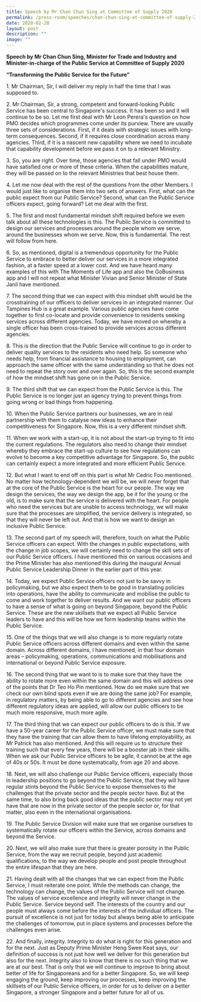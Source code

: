 ```yaml
---
title: Speech by Mr Chan Chun Sing at Committee of Supply 2020
permalink: /press-room/speeches/chan-chun-sing-at-committee-of-supply-2020/
date: 2020-02-28
layout: post
description: ""
image: ""
---
```

**Speech by Mr Chan Chun Sing, Minister for Trade and Industry and Minister-in-charge of the Public Service at Committee of Supply 2020**

**“Transforming the Public Service for the Future”**

1\. Mr Chairman, Sir, I will deliver my reply in half the time that I was supposed to.  
  
2\. Mr Chairman, Sir, a strong, competent and forward-looking Public Service has been central to Singapore's success. It has been so and it will continue to be so. Let me first deal with Mr Leon Perera's question on how PMO decides which programmes come under its purview. There are usually three sets of considerations. First, if it deals with strategic issues with long-term consequences. Second, if it requires close coordination across many agencies. Third, if it is a nascent new capability where we need to incubate that capability development before we pass it on to a relevant Ministry.  
  
3\. So, you are right. Over time, those agencies that fall under PMO would have satisfied one or more of these criteria. When the capabilities mature, they will be passed on to the relevant Ministries that best house them.  
  
4\. Let me now deal with the rest of the questions from the other Members. I would just like to organise them into two sets of answers. First, what can the public expect from our Public Service? Second, what can the Public Service officers expect, going forward? Let me deal with the first.  
  
5\. The first and most fundamental mindset shift required before we even talk about all these technologies is this. The Public Service is committed to design our services and processes around the people whom we serve, around the businesses whom we serve. Now, this is fundamental. The rest will follow from here.  
  
6\. So, as mentioned, digital is a tremendous opportunity for the Public Service to embrace to better deliver our services in a more integrated fashion, at a faster speed at a lower cost. And we have heard many examples of this with The Moments of Life app and also the GoBusiness app and I will not repeat what Minister Vivian and Senior Minister of State Janil have mentioned.  
  
7\. The second thing that we can expect with this mindset shift would be the crosstraining of our officers to deliver services in an integrated manner. Our Tampines Hub is a great example. Various public agencies have come together to first co-locate and provide convenience to residents seeking services across different agencies. Today, we have moved on whereby a single officer has been cross-trained to provide services across different agencies.  
  
8\. This is the direction that the Public Service will continue to go in order to deliver quality services to the residents who need help. So someone who needs help, from financial assistance to housing to employment, can approach the same officer with the same understanding so that he does not need to repeat the story over and over again. So, this is the second example of how the mindset shift has gone on in the Public Service.  
  
9\. The third shift that we can expect from the Public Service is this. The Public Service is no longer just an agency trying to prevent things from going wrong or bad things from happening.  
  
10\. When the Public Service partners our businesses, we are in real partnership with them to catalyse new ideas to enhance their competitiveness for Singapore. Now, this is a very different mindset shift.  
  
11\. When we work with a start-up, it is not about the start-up trying to fit into the current regulations. The regulators also need to change their mindset whereby they embrace the start-up culture to see how regulations can evolve to become a key competitive advantage for Singapore. So, the public can certainly expect a more integrated and more efficient Public Service.  
  
12\. But what I want to end off on this part is what Mr Cedric Foo mentioned. No matter how technology-dependent we will be, we will never forget that at the core of the Public Service is the heart for our people. The way we design the services, the way we design the app, be it for the young or the old, is to make sure that the service is delivered with the heart. For people who need the services but are unable to access technology, we will make sure that the processes are simplified, the service delivery is integrated, so that they will never be left out. And that is how we want to design an inclusive Public Service.  
  
13\. The second part of my speech will, therefore, touch on what the Public Service officers can expect. With the changes in public expectations, with the change in job scopes, we will certainly need to change the skill sets of our Public Service officers. I have mentioned this on various occasions and the Prime Minister has also mentioned this during the inaugural Annual Public Service Leadership Dinner in the earlier part of this year.  
  
14\. Today, we expect Public Service officers not just to be savvy in policymaking, but we also expect them to be good in translating policies into operations, have the ability to communicate and mobilise the public to come and work together to deliver results. And we want our public officers to have a sense of what is going on beyond Singapore, beyond the Public Service. These are the new skillsets that we expect all Public Service leaders to have and this will be how we form leadership teams within the Public Service.  
  
15\. One of the things that we will also change is to more regularly rotate Public Service officers across different domains and even within the same domain. Across different domains, I have mentioned, in that four domain areas – policymaking, operations, communications and mobilisations and international or beyond Public Service exposure.  
  
16\. The second thing that we want to is to make sure that they have the ability to rotate more even within the same domain and this will address one of the points that Dr Teo Ho Pin mentioned. How do we make sure that we check our own blind spots even if we are doing the same job? For example, in regulatory matters, by being able to go to different agencies and see how different regulatory ideas are applied, will allow our public officers to be much more responsive, much more agile.   
  
17\. The third thing that we can expect our public officers to do is this. If we have a 50-year career for the Public Service officer, we must make sure that they have the training that can allow them to have lifelong employability, as Mr Patrick has also mentioned. And this will require us to structure their training such that every few years, there will be a booster jab in their skills. When we ask our Public Service officers to be agile, it cannot be at the age of 40s or 50s. It must be done systematically, from age 20 and above.   
  
18\. Next, we will also challenge our Public Service officers, especially those in leadership positions to go beyond the Public Service, that they will have regular stints beyond the Public Service to expose themselves to the challenges that the private sector and the people sector have. But at the same time, to also bring back good ideas that the public sector may not yet have that are now in the private sector of the people sector or, for that matter, also even in the international organisations.   
  
19\. The Public Service Division will make sure that we organise ourselves to systematically rotate our officers within the Service, across domains and beyond the Service.   
  
20\. Next, we will also make sure that there is greater porosity in the Public Service, from the way we recruit people, beyond just academic qualifications, to the way we develop people and post people throughout the entire lifespan that they are here.   
  
21\. Having dealt with all the changes that we can expect from the Public Service, I must reiterate one point. While the methods can change, the technology can change, the values of the Public Service will not change. The values of service excellence and integrity will never change in the Public Service. Service beyond self. The interests of the country and our people must always come before the interests of the individual officers. The pursuit of excellence is not just for today but always being able to anticipate the challenges of tomorrow, put in place systems and processes before the challenges even arise.  
  
22\. And finally, integrity. Integrity to do what is right for this generation and for the next. Just as Deputy Prime Minister Heng Swee Keat says, our definition of success is not just how well we deliver for this generation but also for the next. Integrity also to know that there is no such thing that we are at our best. That is only that we will continue to improve to bring about better of life for Singaporeans and for a better Singapore. So, we will keep engaging the ground, keep improving our processes, keep improving the skillsets of our Public Service officers, in order for us to deliver on a better Singapore, a stronger Singapore and a better future for all of us.